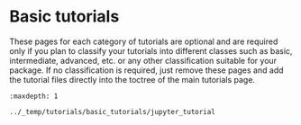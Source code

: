 # Basic tutorials

These pages for each category of tutorials are optional 
and are required only if you plan to classify your tutorials
into different classes such as basic, intermediate, advanced, etc.
or any other classification suitable for your package.
If no classification is required, just remove these pages
and add the tutorial files directly into the toctree of the main
tutorials page.

```{toctree}
:maxdepth: 1

../_temp/tutorials/basic_tutorials/jupyter_tutorial
```